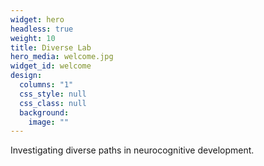```yaml
---
widget: hero
headless: true
weight: 10
title: Diverse Lab
hero_media: welcome.jpg
widget_id: welcome
design:
  columns: "1"
  css_style: null
  css_class: null
  background:
    image: ""
---
```

Investigating diverse paths in neurocognitive development.